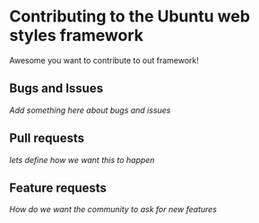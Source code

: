 # Contributing to the Ubuntu web styles framework

Awesome you want to contribute to out framework!

## Bugs and Issues

*Add something here about bugs and issues*

## Pull requests

*lets define how we want this to happen*

## Feature requests

*How do we want the community to ask for new features*
